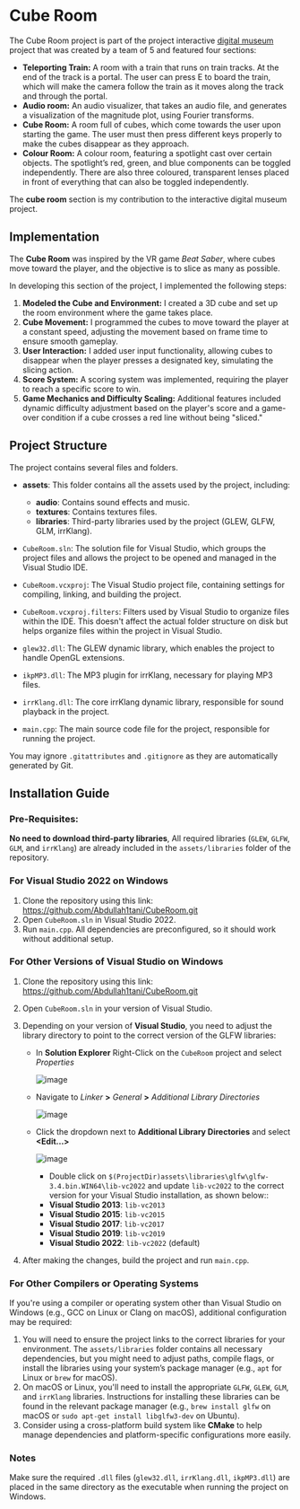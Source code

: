 # Cube Room

The Cube Room project is part of the project interactive [digital museum](https://github.com/mboudr35/glgine/tree/music_show) project that was created by a team of 5 and featured four sections:
- **Teleporting Train:** A room with a train that runs on train tracks. At the end of the track is a portal. The user can press E to board the train, which will make the camera follow the train as it moves along the track and through the portal.
- **Audio room:** An audio visualizer, that takes an audio file, and generates a visualization of the magnitude plot, using Fourier transforms.
- **Cube Room:** A room full of cubes, which come towards the user upon starting the game. The user must then press different keys properly to make the cubes disappear as they approach.
- **Colour Room:** A colour room, featuring a spotlight cast over certain objects. The spotlight’s red, green, and blue components can be toggled independently. There are also three coloured, transparent lenses placed in front of everything that can also be toggled independently.

The **cube room** section is my contribution to the interactive digital museum project.

## Implementation
The **Cube Room** was inspired by the VR game *Beat Saber*, where cubes move toward the player, and the objective is to slice as many as possible. 

In developing this section of the project, I implemented the following steps:
1. **Modeled the Cube and Environment:** I created a 3D cube and set up the room environment where the game takes place.
2. **Cube Movement:** I programmed the cubes to move toward the player at a constant speed, adjusting the movement based on frame time to ensure smooth gameplay.
3. **User Interaction:** I added user input functionality, allowing cubes to disappear when the player presses a designated key, simulating the slicing action.
4. **Score System:** A scoring system was implemented, requiring the player to reach a specific score to win.
5. **Game Mechanics and Difficulty Scaling:** Additional features included dynamic difficulty adjustment based on the player's score and a game-over condition if a cube crosses a red line without being "sliced."

## Project Structure
The project contains several files and folders.

- **assets**: This folder contains all the assets used by the project, including:
   - **audio**: Contains sound effects and music.
   - **textures**: Contains textures files.
   - **libraries**: Third-party libraries used by the project (GLEW, GLFW, GLM, irrKlang).

- `CubeRoom.sln`: The solution file for Visual Studio, which groups the project files and allows the project to be opened and managed in the Visual Studio IDE.

- `CubeRoom.vcxproj`: The Visual Studio project file, containing settings for compiling, linking, and building the project.

- `CubeRoom.vcxproj.filters`: Filters used by Visual Studio to organize files within the IDE. This doesn't affect the actual folder structure on disk but helps organize files within the project in Visual Studio.

- `glew32.dll`: The GLEW dynamic library, which enables the project to handle OpenGL extensions.

- `ikpMP3.dll`: The MP3 plugin for irrKlang, necessary for playing MP3 files.

- `irrKlang.dll`: The core irrKlang dynamic library, responsible for sound playback in the project.

- `main.cpp`: The main source code file for the project, responsible for running the project.

You may ignore `.gitattributes` and `.gitignore` as they are automatically generated by Git.

## Installation Guide

### Pre-Requisites:
**No need to download third-party libraries**, All required libraries (`GLEW`, `GLFW`, `GLM`, and `irrKlang`) are already included in the `assets/libraries` folder of the repository.

### For Visual Studio 2022 on Windows
1. Clone the repository using this link: https://github.com/Abdullah1tani/CubeRoom.git
2. Open `CubeRoom.sln` in Visual Studio 2022.
3. Run `main.cpp`. All dependencies are preconfigured, so it should work without additional setup.

### For Other Versions of Visual Studio on Windows
1. Clone the repository using this link: https://github.com/Abdullah1tani/CubeRoom.git
2. Open `CubeRoom.sln` in your version of Visual Studio.
3. Depending on your version of **Visual Studio**, you need to adjust the library directory to point to the correct version of the GLFW libraries:
   - In **Solution Explorer** Right-Click on the `CubeRoom` project and select *Properties*
  
      ![image](https://github.com/user-attachments/assets/1ac47c63-382d-464a-b5c0-1ac989d451f3)

   - Navigate to *Linker* **>** *General* **>** *Additional Library Directories*
   
      ![image](https://github.com/user-attachments/assets/338439c7-53ab-42a0-8d70-c12508e0d805)

   - Click the dropdown next to **Additional Library Directories** and select **<Edit...>**
   
      ![image](https://github.com/user-attachments/assets/45ad0ecf-7b59-44d4-a642-f9c20e88d120)

      - Double click on `$(ProjectDir)assets\libraries\glfw\glfw-3.4.bin.WIN64\lib-vc2022` and update `lib-vc2022` to the correct version for your Visual Studio installation, as shown below::
      - **Visual Studio 2013**: `lib-vc2013`
      - **Visual Studio 2015**: `lib-vc2015`
      - **Visual Studio 2017**: `lib-vc2017`
      - **Visual Studio 2019**: `lib-vc2019`
      - **Visual Studio 2022**: `lib-vc2022` (default)
        
4. After making the changes, build the project and run `main.cpp`.

### For Other Compilers or Operating Systems
If you're using a compiler or operating system other than Visual Studio on Windows (e.g., GCC on Linux or Clang on macOS), additional configuration may be required:
1. You will need to ensure the project links to the correct libraries for your environment. The `assets/libraries` folder contains all necessary dependencies, but you might need to adjust paths, compile flags, or install the libraries using your system’s package manager (e.g., `apt` for Linux or `brew` for macOS).
2. On macOS or Linux, you'll need to install the appropriate `GLFW`, `GLEW`, `GLM`, and `irrKlang` libraries. Instructions for installing these libraries can be found in the relevant package manager (e.g., `brew install glfw` on macOS or `sudo apt-get install libglfw3-dev` on Ubuntu).
3. Consider using a cross-platform build system like **CMake** to help manage dependencies and platform-specific configurations more easily.

### Notes
Make sure the required `.dll` files (`glew32.dll`, `irrKlang.dll`, `ikpMP3.dll`) are placed in the same directory as the executable when running the project on Windows.
